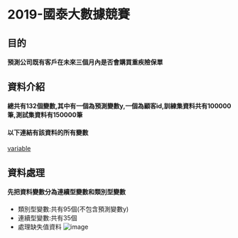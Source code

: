 # 2019-國泰大數據競賽
## 目的
#### 預測公司既有客戶在未來三個月內是否會購買重疾險保單
## 資料介紹
#### 總共有132個變數,其中有一個為預測變數y,一個為顧客id,訓練集資料共有100000筆,測試集資料有150000筆
#### 以下連結有該資料的所有變數
[variable](https://github.com/Jiang-Wan-Rong/2019-/blob/master/variable/layout.pdf)
## 資料處理
#### 先把資料變數分為連續型變數和類別型變數

- 類別型變數:共有95個(不包含預測變數y)
- 連續型變數:共有35個
- 處理缺失值資料
![image](https://github.com/Jiang-Wan-Rong/2019-/blob/master/EDA/%E6%95%B8%E5%80%BC%E5%9E%8B%E8%AE%8A%E6%95%B8%E7%BC%BA%E5%A4%B1%E5%80%BC%E6%AF%94%E4%BE%8B%20(1).png)

